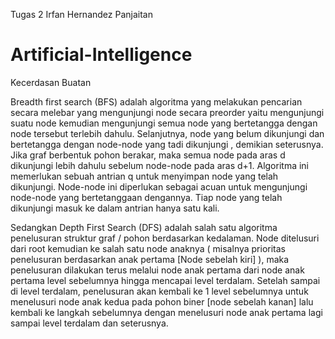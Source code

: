 Tugas 2 Irfan Hernandez Panjaitan

# Artificial-Intelligence
Kecerdasan Buatan

  Breadth first search (BFS) adalah algoritma yang melakukan pencarian secara melebar yang mengunjungi node secara preorder yaitu mengunjungi suatu node kemudian mengunjungi semua node yang bertetangga dengan node tersebut terlebih dahulu. Selanjutnya, node yang belum dikunjungi dan bertetangga dengan node-node yang tadi dikunjungi , demikian seterusnya. Jika graf berbentuk pohon berakar, maka semua node pada aras d dikunjungi lebih dahulu sebelum node-node pada aras d+1. 
  Algoritma ini memerlukan sebuah antrian q untuk menyimpan node yang telah dikunjungi. Node-node ini diperlukan sebagai acuan untuk mengunjungi node-node yang bertetanggaan dengannya. Tiap node yang telah dikunjungi masuk ke dalam antrian hanya satu kali. 

  Sedangkan  Depth First Search (DFS) adalah salah satu algoritma penelusuran struktur graf / pohon berdasarkan kedalaman. Node ditelusuri dari root kemudian ke salah satu node anaknya ( misalnya prioritas penelusuran berdasarkan anak pertama [Node sebelah kiri] ), maka penelusuran dilakukan terus melalui node anak pertama dari node anak pertama level sebelumnya hingga mencapai level terdalam. 
  Setelah sampai di level terdalam, penelusuran akan kembali ke 1 level sebelumnya untuk menelusuri node anak kedua pada pohon biner [node sebelah kanan] lalu kembali ke langkah sebelumnya dengan menelusuri node anak pertama lagi sampai level terdalam dan seterusnya.
  
  
 
